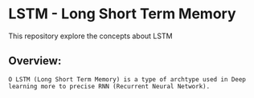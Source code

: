 # LSTM - Long Short Term Memory 

This repository explore the concepts about LSTM

## Overview:

<p align='justify'>

    O LSTM (Long Short Term Memory) is a type of archtype used in Deep learning more to precise RNN (Recurrent Neural Network). 
</p>
<br></br>

<p align='justify'>

</p>